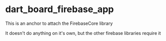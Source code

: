 # dart_board_firebase_app

This is an anchor to attach the FirebaseCore library

It doesn't do anything on it's own, but the other firebase libraries require it
